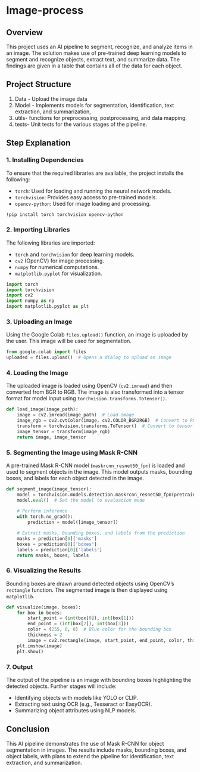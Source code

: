 # Image-process
## Overview
This project uses an AI pipeline to segment, recognize, and analyze items in an image. The solution makes use of pre-trained deep learning models to segment and recognize objects, extract text, and summarize data. The findings are given in a table that contains all of the data for each object.

## Project Structure 
1. Data - Upload the image data
2. Model - Implements models for segmentation, identification, text extraction, and summarization,
3. utils- functions for preprocessing, postprocessing, and data mapping.
4. tests- Unit tests for the various stages of the pipeline.

## Step Explanation
### 1. Installing Dependencies
To ensure that the required libraries are available, the project installs the following:
- `torch`: Used for loading and running the neural network models.
- `torchvision`: Provides easy access to pre-trained models.
- `opencv-python`: Used for image loading and processing.

```bash
!pip install torch torchvision opencv-python
```

### 2. Importing Libraries
The following libraries are imported:
- `torch` and `torchvision` for deep learning models.
- `cv2` (OpenCV) for image processing.
- `numpy` for numerical computations.
- `matplotlib.pyplot` for visualization.

```python
import torch
import torchvision
import cv2
import numpy as np
import matplotlib.pyplot as plt
```

### 3. Uploading an Image
Using the Google Colab `files.upload()` function, an image is uploaded by the user. This image will be used for segmentation.

```python
from google.colab import files
uploaded = files.upload()  # Opens a dialog to upload an image
```

### 4. Loading the Image
The uploaded image is loaded using OpenCV (`cv2.imread`) and then converted from BGR to RGB. The image is also transformed into a tensor format for model input using `torchvision.transforms.ToTensor()`.

```python
def load_image(image_path):
    image = cv2.imread(image_path)  # Load image
    image_rgb = cv2.cvtColor(image, cv2.COLOR_BGR2RGB)  # Convert to RGB
    transform = torchvision.transforms.ToTensor()  # Convert to tensor
    image_tensor = transform(image_rgb)
    return image, image_tensor
```

### 5. Segmenting the Image using Mask R-CNN
A pre-trained Mask R-CNN model (`maskrcnn_resnet50_fpn`) is loaded and used to segment objects in the image. This model outputs masks, bounding boxes, and labels for each object detected in the image.

```python
def segment_image(image_tensor):
    model = torchvision.models.detection.maskrcnn_resnet50_fpn(pretrained=True)
    model.eval()  # Set the model to evaluation mode
    
    # Perform inference
    with torch.no_grad():
        prediction = model([image_tensor])

    # Extract masks, bounding boxes, and labels from the prediction
    masks = prediction[0]['masks']
    boxes = prediction[0]['boxes']
    labels = prediction[0]['labels']
    return masks, boxes, labels
```

### 6. Visualizing the Results
Bounding boxes are drawn around detected objects using OpenCV’s `rectangle` function. The segmented image is then displayed using `matplotlib`.

```python
def visualize(image, boxes):
    for box in boxes:
        start_point = (int(box[0]), int(box[1]))
        end_point = (int(box[2]), int(box[3]))
        color = (255, 0, 0)  # Blue color for the bounding box
        thickness = 2
        image = cv2.rectangle(image, start_point, end_point, color, thickness)
    plt.imshow(image)
    plt.show()
```

### 7. Output
The output of the pipeline is an image with bounding boxes highlighting the detected objects. Further stages will include:
- Identifying objects with models like YOLO or CLIP.
- Extracting text using OCR (e.g., Tesseract or EasyOCR).
- Summarizing object attributes using NLP models.

## Conclusion
This AI pipeline demonstrates the use of Mask R-CNN for object segmentation in images. The results include masks, bounding boxes, and object labels, with plans to extend the pipeline for identification, text extraction, and summarization.

